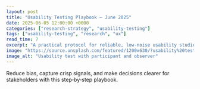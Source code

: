 ```yaml
---
layout: post
title: "Usability Testing Playbook — June 2025"
date: 2025-06-05 12:00:00 +0000
categories: ["research-strategy", "usability-testing"]
tags: ["usability-testing", "research", "ux"]
read_time: 7
excerpt: "A practical protocol for reliable, low‑noise usability studies—from tasks to synthesis and reporting."
image: "https://source.unsplash.com/featured/1200x630/?usability%20testing"
image_alt: "Usability test with participant and observer"
---
```


Reduce bias, capture crisp signals, and make decisions clearer for stakeholders with this step‑by‑step playbook.

